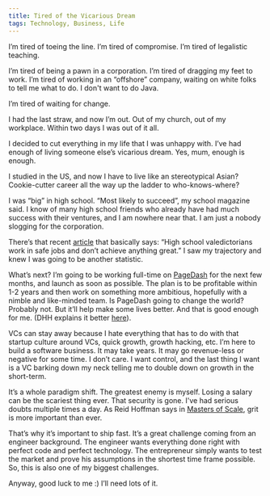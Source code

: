 ```yaml
---
title: Tired of the Vicarious Dream
tags: Technology, Business, Life
---
```


I’m tired of toeing the line. I’m tired of compromise. I’m tired of legalistic teaching.

I’m tired of being a pawn in a corporation. I’m tired of dragging my feet to work. I’m tired of working in an “offshore” company,
waiting on white folks to tell me what to do. I don't want to do Java.

I’m tired of waiting for change.

I had the last straw, and now I’m out. Out of my church, out of my workplace. Within two days I was out of it all.

I decided to cut everything in my life that I was unhappy with. I’ve had enough of living someone else’s vicarious dream. Yes, mum, enough is enough.

I studied in the US, and now I have to live like an stereotypical Asian? Cookie-cutter career all the way up the ladder to who-knows-where?

I was “big” in high school. “Most likely to succeed”, my school magazine said. I know of many high school friends who already have had much success with their ventures, and I am nowhere near that. I am just a nobody slogging for the corporation.

There’s that recent [article](http://time.com/money/4779223/valedictorian-success-research-barking-up-wrong/) that basically says: “High school valedictorians work in safe jobs and don’t achieve anything great.” I saw my trajectory and knew I was going to be another statistic.

What’s next? I’m going to be working full-time on [PageDash](https://www.pagedash.com) for the next few months, and launch as soon as possible. The plan is to be profitable within 1-2 years and then work on something more ambitious, hopefully with a nimble and like-minded team. Is PageDash going to change the world? Probably not. But it’ll help make some lives better. And that is good enough for me. (DHH explains it better [here](https://signalvnoise.com/posts/3972-reconsider)).

VCs can stay away because I hate everything that has to do with that startup culture around VCs, quick growth, growth hacking, etc. I’m here to build a software business. It may take years. It may go revenue-less or negative for some time. I don’t care. I want control, and the last thing I want is a VC barking down my neck telling me to double down on growth in the short-term.

It’s a whole paradigm shift. The greatest enemy is myself. Losing a salary can be the scariest thing ever. That security is gone. I've had serious doubts multiple times a day. As Reid Hoffman says in [Masters of Scale](https://mastersofscale.com/), grit is more important than ever.

That’s why it’s important to ship fast. It’s a great challenge coming from an engineer background. The engineer wants everything done right with perfect code and perfect technology. The entrepreneur simply wants to test the market and prove his assumptions in the shortest time frame possible. So, this is also one of my biggest challenges.

Anyway, good luck to me :) I’ll need lots of it.